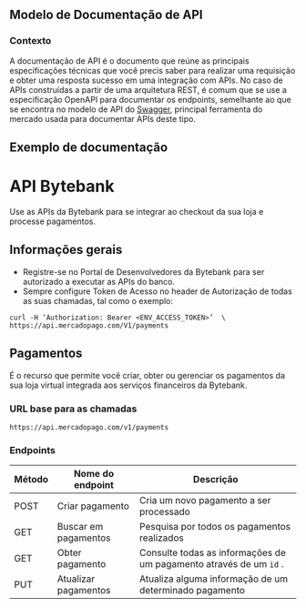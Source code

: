## Modelo de Documentação de API

### Contexto 
A documentação de API é o documento que reúne as principais especificações técnicas que você precis saber para realizar uma requisição e obter uma resposta sucesso em uma integração com APIs. No caso de APIs construídas a partir de uma arquitetura REST, é comum que se use a especificação OpenAPI para documentar os endpoints, semelhante ao que se encontra no modelo de API do [Swagger](https://petstore.swagger.io/#/), principal ferramenta do mercado usada para documentar APIs deste tipo. 

## Exemplo de documentação 

# API Bytebank

Use as APIs da Bytebank para se integrar ao checkout da sua loja e processe pagamentos. 

## Informações gerais
* Registre-se no Portal de Desenvolvedores da Bytebank para ser autorizado a executar as APIs do banco. 
* Sempre configure Token de Acesso no header de Autorização de todas as suas chamadas, tal como o exemplo:

```
curl -H ‘Authorization: Bearer <ENV_ACCESS_TOKEN>’  \
https://api.mercadopago.com/V1/payments
````

## Pagamentos

É o recurso que permite você criar, obter ou gerenciar os pagamentos da sua loja virtual integrada aos serviços financeiros da Bytebank.  

### URL base para as chamadas 
```
https://api.mercadopago.com/v1/payments
```

### Endpoints

| Método | Nome do endpoint | Descrição |
|-----------------------------------------------------------------------------------------------------------------|-----------------------------------------------------------------------------------------------------------------|-----------------------------------------------------------------------------------------------------------------|
| POST | Criar pagamento | Cria um novo pagamento a ser processado |
| GET | Buscar em pagamentos | Pesquisa por todos os pagamentos realizados | 
| GET | Obter pagamento | Consulte todas as informações de um pagamento através de um ```id``` .| 
| PUT | Atualizar pagamentos | Atualiza alguma informação de um determinado pagamento | 

